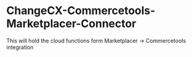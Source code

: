 # ChangeCX-Commercetools-Marketplacer-Connector
This will hold the cloud functions form Marketplacer -> Commercetools integration
